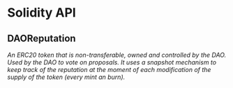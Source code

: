 # Solidity API

## DAOReputation

_An ERC20 token that is non-transferable, owned and controlled by the DAO.
Used by the DAO to vote on proposals.
It uses a snapshot mechanism to keep track of the reputation at the moment of
each modification of the supply of the token (every mint an burn)._

